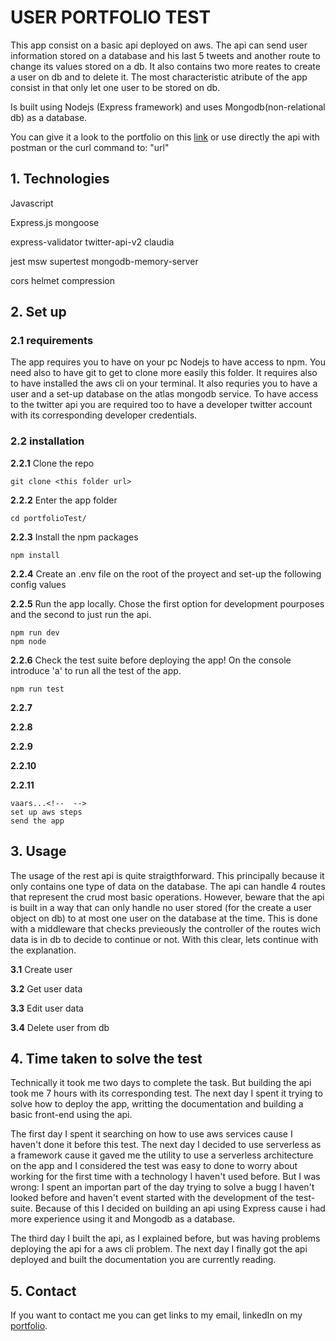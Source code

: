 #  USER PORTFOLIO TEST
This app consist on a basic api deployed on aws. The api can send user information stored on a database and his last 5 tweets and another route to change its values stored on a db. It also contains two more reates to create a user on db and to delete it. The most characteristic atribute of the app consist in that only let one user to be stored on db.

Is built using Nodejs (Express framework) and uses Mongodb(non-relational db) as a database.

You can give it a look to the portfolio on this [link](/) or use directly the api with postman or the curl command to: "url"

## 1. Technologies
Javascript

Express.js
mongoose

express-validator
twitter-api-v2
claudia

jest
msw
supertest
mongodb-memory-server

cors
helmet
compression

## 2. Set up
### 2.1 requirements
The app requires you to have on your pc Nodejs to have access to npm. You need also to have git to get to clone more easily this folder. It requires also to have installed the aws cli on your terminal. It also requries you to have a user and a set-up database on the atlas mongodb service. To have access to the twitter api you are required too to have a developer twitter account with its corresponding developer credentials.
### 2.2 installation

**2.2.1** Clone the repo

    git clone <this folder url>
    
**2.2.2** Enter the app folder

    cd portfolioTest/

**2.2.3** Install the npm packages

    npm install

**2.2.4** Create an .env file on the root of the proyect and set-up the following config values

**2.2.5** Run the app locally. Chose the first option for development pourposes and the second to just run the api.

    npm run dev
    npm node

**2.2.6** Check the test suite before deploying the app! On the console introduce 'a' to run all the test of the app.

    npm run test

**2.2.7** 

**2.2.8**

**2.2.9**

**2.2.10**

**2.2.11**

    vaars...<!--  -->
    set up aws steps
    send the app

## 3. Usage
The usage of the rest api is quite straigthforward. This principally because it only contains one type of data on the database. The api can handle 4 routes that represent the crud most basic operations. However, beware that the api is built in a way that can only handle no user stored (for the create a user object on db) to at most one user on the database at the time. This is done with a middleware that checks previeously the controller of the routes wich data is in db to decide to continue or not. With this clear, lets continue with the explanation.

**3.1** Create user

**3.2** Get user data

**3.3** Edit user data

**3.4** Delete user from db

## 4. Time taken to solve the test 
Technically it took me two days to complete the task. But building the api took me 7 hours with its corresponding test. The next day I spent it trying to solve how to deploy the app, writting the documentation and building a basic front-end using the api.

The first day I spent it searching on how to use aws services cause I haven't done it before this test. The next day I decided to use serverless as a framework cause it gaved me the utility to use a serverless architecture on the app and I considered the test was easy to done to worry about working for the first time with a technology I haven't used before. But I was wrong: I spent an importan part of the day trying to solve a bugg I haven't looked before and haven't event started with the development of the test-suite. Because of this I decided on building an api using Express cause i had more experience using it and Mongodb as a database.

The third day I built the api, as I explained before, but was having problems deploying the api for a aws cli problem. The next day I finally got the api deployed and built the documentation you are currently reading.
## 5. Contact
If you want to contact me you can get links to my email, linkedIn on my [portfolio](www.mateodiazdev.com).